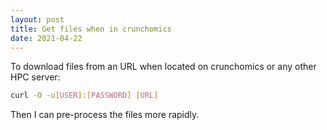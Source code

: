 ```yaml
---
layout: post
title: Get files when in crunchomics
date: 2021-04-22
---
```


To download files from an URL when located on crunchomics or any other HPC server:

```bash
curl -O -u[USER]:[PASSWORD] [URL]
```

Then I can pre-process the files more rapidly. 



